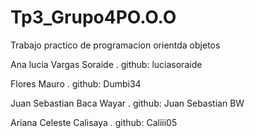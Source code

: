 # Tp3_Grupo4PO.O.O
Trabajo practico de programacion orientda  objetos

Ana lucia Vargas Soraide . github: luciasoraide

Flores Mauro . github: Dumbi34

Juan Sebastian Baca Wayar . github: Juan Sebastian BW

Ariana Celeste Calisaya . github:  Caliii05
